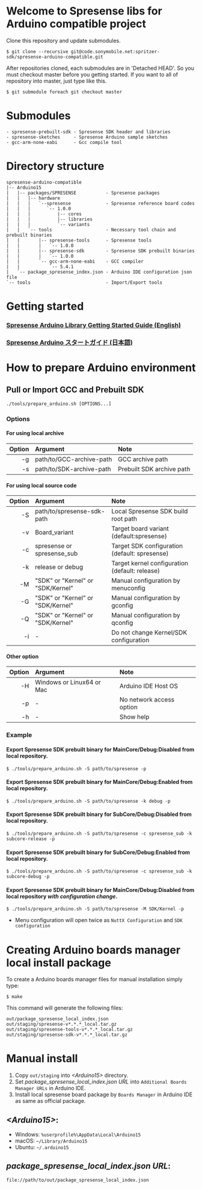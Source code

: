 # Welcome to Spresense libs for Arduino compatible project

Clone this repository and update submodules.

```
$ git clone --recursive git@code.sonymobile.net:spritzer-sdk/spresense-arduino-compatible.git
```

After repositories cloned, each submodules are in 'Detached HEAD'.
So you must checkout master before you getting started.
If you want to all of repository into master, just type like this.

```
$ git submodule foreach git checkout master
```

# Submodules

```
- spresense-prebuilt-sdk - Spresense SDK header and libraries
- spresense-sketches     - Spresense Arduino sample sketches
- gcc-arm-none-eabi      - Gcc compile tool
```

# Directory structure

```
spresense-arduino-compatible
|-- Arduino15
|   |-- packages/SPRESENSE           - Spresense packages
|   |   |-- hardware
|   |   |   `--spresense             - Spresense reference board codes
|   |   |      `-- 1.0.0
|   |   |          |-- cores
|   |   |          |-- libraries
|   |   |          `-- variants
|   |   `-- tools                    - Necessary tool chain and prebuilt binaries
|   |       |-- spresense-tools      - Spresense tools
|   |       |   `-- 1.0.0
|   |       |-- spresense-sdk        - Spresense SDK prebuilt binaries
|   |       |   `-- 1.0.0
|   |       `-- gcc-arm-none-eabi    - GCC compiler
|   |           `-- 5.4.1
|   `-- package_spresense_index.json - Arduino IDE configuration json file
`-- tools                            - Import/Export tools
```

# Getting started
### [Spresense Arduino Library Getting Started Guide (English)](https://developer.sony.com/develop/spresense/docs/arduino_set_up_en.html)

### [Spresense Arduino スタートガイド (日本語)](https://developer.sony.com/develop/spresense/docs/arduino_set_up_ja.html)

# How to prepare Arduino environment
## Pull or Import GCC and Prebuilt SDK

```
./tools/prepare_arduino.sh [OPTIONS...]
```

### Options

#### For using local archive

| Option | Argument                          | Note                                           |
|-------:|:----------------------------------|:-----------------------------------------------|
| -g     | path/to/GCC-archive-path          | GCC archive path                               |
| -s     | path/to/SDK-archive-path          | Prebuilt SDK archive path                      |

#### For using local source code

| Option | Argument                          | Note                                           |
|-------:|:----------------------------------|:-----------------------------------------------|
| -S     | path/to/spresense-sdk-path        | Local Spresense SDK build root path            |
| -v     | Board_variant                     | Target board variant (default:spresense)       |
| -c     | spresense or spresense_sub        | Target SDK configuration (default: spresense)  |
| -k     | release or debug                  | Target kernel configuration (default: release) |
| -M     | "SDK" or "Kernel" or "SDK/Kernel" | Manual configuration by menuconfig             |
| -G     | "SDK" or "Kernel" or "SDK/Kernel" | Manual configuration by gconfig                |
| -Q     | "SDK" or "Kernel" or "SDK/Kernel" | Manual configuration by qconfig                |
| -i     | -                                 | Do not change Kernel/SDK configuration         |

#### Other option

| Option | Argument                          | Note                                           |
|-------:|:----------------------------------|:-----------------------------------------------|
| -H     | Windows or Linux64 or Mac         | Arduino IDE Host OS                            |
| -p     | -                                 | No network access option                       |
| -h     | -                                 | Show help                                      |

### Example

#### Export Spresense SDK prebuilt binary for MainCore/Debug:Disabled from local repository.

```
$ ./tools/prepare_arduino.sh -S path/to/spresense -p
```

#### Export Spresense SDK prebuilt binary for MainCore/Debug:Enabled from local repository.

```
$ ./tools/prepare_arduino.sh -S path/to/spresense -k debug -p
```

#### Export Spresense SDK prebuilt binary for SubCore/Debug:Disabled from local repository.

```
$ ./tools/prepare_arduino.sh -S path/to/spresense -c spresense_sub -k subcore-release -p
```

#### Export Spresense SDK prebuilt binary for SubCore/Debug:Enabled from local repository.

```
$ ./tools/prepare_arduino.sh -S path/to/spresense -c spresense_sub -k subcore-debug -p
```

#### Export Spresense SDK prebuilt binary for MainCore/Debug:Disabled from local repository *with configuration change*.

```
$ ./tools/prepare_arduino.sh -S path/to/spresense -M SDK/Kernel -p
```

* Menu configuration will open twice as `NuttX Configuration` and `SDK configuration`

# Creating Arduino boards manager local install package

To create a Arduino boards manager files for manual installation simply type:

```
$ make
```

This command will generate the following files:

```
out/package_spresense_local_index.json
out/staging/spresense-v*.*.*_local.tar.gz
out/staging/spresense-tools-v*.*.*_local.tar.gz
out/staging/spresense-sdk-v*.*.*_local.tar.gz
```

# Manual install

1. Copy `out/staging` into *\<Arduino15\>* directory.
2. Set *package_spresense_local_index.json URL* into `Additional Boards Manager URLs` in Arduino IDE.
3. Install local spresense board package by `Boards Manager` in Arduino IDE as same as official package. 

## *\<Arduino15\>*:
* Windows: `%userprofile%\AppData\Local\Arduino15`
* macOS: `~/Library/Arduino15`
* Ubuntu: `~/.arduino15`

## *package_spresense_local_index.json URL*:
`file://path/to/out/package_spresense_local_index.json`